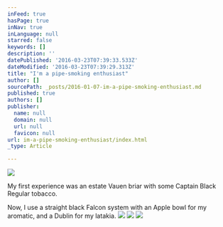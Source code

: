 ```yaml
---
inFeed: true
hasPage: true
inNav: true
inLanguage: null
starred: false
keywords: []
description: ''
datePublished: '2016-03-23T07:39:33.533Z'
dateModified: '2016-03-23T07:39:29.313Z'
title: "I'm a pipe-smoking enthusiast"
author: []
sourcePath: _posts/2016-01-07-im-a-pipe-smoking-enthusiast.md
published: true
authors: []
publisher:
  name: null
  domain: null
  url: null
  favicon: null
url: im-a-pipe-smoking-enthusiast/index.html
_type: Article

---
```

![](https://the-grid-user-content.s3-us-west-2.amazonaws.com/a016e3aa-9c6d-4fd3-b233-b8f7fa9bc0f0.png)

My first experience was an estate Vauen briar with some Captain Black Regular tobacco. 

Now, I use a straight black Falcon system with an Apple bowl for my aromatic, and a Dublin for my latakia.
![](https://the-grid-user-content.s3-us-west-2.amazonaws.com/7916ad32-9924-4226-92f6-9d746a68c211.jpg)
![](https://the-grid-user-content.s3-us-west-2.amazonaws.com/54480288-50a7-4182-850a-125dd3938ff1.jpg)
![](https://the-grid-user-content.s3-us-west-2.amazonaws.com/85685d3f-30b8-4d39-82e0-2e943ff69ff4.jpg)